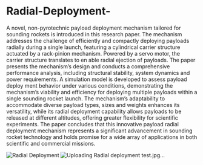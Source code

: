 # Radial-Deployment-
 A novel, non-pyrotechnic payload deployment mechanism tailored for sounding rockets is introduced in this research paper. The
 mechanism addresses the challenge of efficiently and compactly deploying payloads radially during a single launch, featuring a
 cylindrical carrier structure actuated by a rack-pinion mechanism. Powered by a servo motor, the carrier structure translates to en
able radial ejection of payloads. The paper presents the mechanism’s design and conducts a comprehensive performance analysis,
 including structural stability, system dynamics and power requirements. A simulation model is developed to assess payload deploy
ment behavior under various conditions, demonstrating the mechanism’s viability and efficiency for deploying multiple payloads
 within a single sounding rocket launch. The mechanism’s adaptability to accommodate diverse payload types, sizes and weights
 enhances its versatility, while its radial deployment capability allows payloads to be released at different altitudes, offering greater
 flexibility for scientific experiments. The paper concludes that this innovative payload radial deployment mechanism represents a
 significant advancement in sounding rocket technology and holds promise for a wide array of applications in both scientific and
 commercial missions.

 ![Radial Deployment](https://github.com/user-attachments/assets/1b6b3b3f-b791-42de-abf1-dea0aba065b4)
 ![Uploading Radial deployment test.jpg…]()
 
